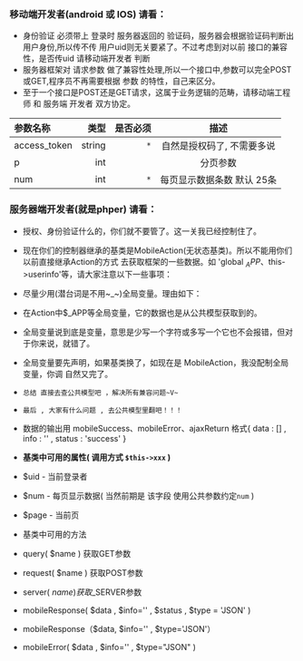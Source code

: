 ### 移动端开发者(android 或 IOS) 请看：

* 身份验证 必须带上 登录时 服务器返回的 验证码，服务器会根据验证码判断出用户身份,所以传不传 用户uid则无关要紧了。不过考虑到对以前 接口的兼容性，是否传uid 请移动端开发者 判断
* 服务器框架对 请求参数 做了兼容性处理,所以一个接口中,参数可以完全POST或GET,程序员不再需要根据 参数 的特性，自己来区分。
* 至于一个接口是POST还是GET请求，这属于业务逻辑的范畴，请移动端工程师 和 服务端 开发者 双方协定。

| 参数名称 |  类型  | 是否必须 |  描述  |
| :-- | ----:| ----:| :--: |
| access_token | string | `*` | 自然是授权码了, 不需要多说 |
| p | int |  | 分页参数 |
| num | int | `*` |每页显示数据条数 默认 25条|


### 服务器端开发者(就是phper) 请看：
- 授权、身份验证什么的，你们就不要管了。这一关我已经控制住了。
- 现在你们的控制器继承的基类是MobileAction(无状态基类)。所以不能用你们以前直接继承Action的方式 去获取框架的一些数据。如 'global $_APP、$this->userinfo'等，请大家注意以下一些事项：
 - 尽量少用(潜台词是不用~_~)全局变量。理由如下：
  - 在Action中$_APP等全局变量，它的数据也是从公共模型获取到的。
  - 全局变量说到底是变量，意思是少写一个字符或多写一个它也不会报错，但对于你来说，就错了。
  - 全局变量要先声明，如果基类换了，如现在是 MobileAction，我没配制全局变量，你调 自然又完了。
  - `总结 直接去查公共模型吧 ，解决所有兼容问题~V~`
- `最后 , 大家有什么问题 , 去公共模型里翻吧！！！`

- 数据的输出用 mobileSuccess、mobileError、ajaxReturn 格式{ data : [] , info : '' , status : 'success' }

- **基类中可用的属性( 调用方式 `$this->xxx` )**
 - $uid - 当前登录者
 - $num - 每页显示数据( 当然前期是 该字段 使用公共参数约定`num` )
 - $page - 当前页
- 基类中可用的方法
 - query( $name ) 获取GET参数
 - request( $name ) 获取POST参数
 - server( $name ) 获取$_SERVER参数 
 - mobileResponse( $data , $info='' , $status , $type = 'JSON' )
 - mobileResponse（$data, $info='' , $type='JSON'）
 - mobileError( $data , $info='' , $type="JSON" ) 

